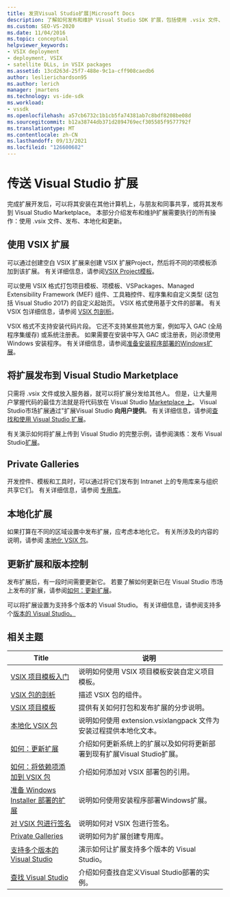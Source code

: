 ```yaml
---
title: 发货Visual Studio扩展|Microsoft Docs
description: 了解如何发布和维护 Visual Studio SDK 扩展，包括使用 .vsix 文件、发布、本地化和更新。
ms.custom: SEO-VS-2020
ms.date: 11/04/2016
ms.topic: conceptual
helpviewer_keywords:
- VSIX deployment
- deployment, VSIX
- satellite DLLs, in VSIX packages
ms.assetid: 13cd263d-25f7-488e-9c1a-cff908caedb6
author: leslierichardson95
ms.author: lerich
manager: jmartens
ms.technology: vs-ide-sdk
ms.workload:
- vssdk
ms.openlocfilehash: a57cb6732c1b1cb5fa74381ab7c8bdf8208be08d
ms.sourcegitcommit: b12a38744db371d2894769ecf305585f9577792f
ms.translationtype: MT
ms.contentlocale: zh-CN
ms.lasthandoff: 09/13/2021
ms.locfileid: "126600682"
---
```

# <a name="shipping-visual-studio-extensions"></a>传送 Visual Studio 扩展
完成扩展开发后，可以将其安装在其他计算机上，与朋友和同事共享，或将其发布到 Visual Studio Marketplace。 本部分介绍发布和维护扩展需要执行的所有操作：使用 .vsix 文件、发布、本地化和更新。

## <a name="working-with-vsix-extensions"></a>使用 VSIX 扩展
 可以通过创建空白 VSIX 扩展来创建 VSIX 扩展Project，然后将不同的项模板添加到该扩展。 有关详细信息，请参阅[VSIX Project模板](../extensibility/vsix-project-template.md)。

 可以使用 VSIX 格式打包项目模板、项模板、VSPackages、Managed Extensibility Framework (MEF) 组件、工具箱控件、程序集和自定义类型 (这包括 Visual Studio 2017) 的自定义起始页。 VSIX 格式使用基于文件的部署。 有关 VSIX 包详细信息，请参阅 [VSIX 包剖析](../extensibility/anatomy-of-a-vsix-package.md)。

 VSIX 格式不支持安装代码片段。 它还不支持某些其他方案，例如写入 GAC (全局程序集缓存) 或系统注册表。 如果需要在安装中写入 GAC 或注册表，则必须使用 Windows 安装程序。 有关详细信息，请参阅[准备安装程序部署的Windows扩展](../extensibility/preparing-extensions-for-windows-installer-deployment.md)。

## <a name="publishing-your-extension-to-the-visual-studio-marketplace"></a>将扩展发布到 Visual Studio Marketplace
 只需将 .vsix 文件或放入服务器，就可以将扩展分发给其他人。 但是，让大量用户掌握代码的最佳方法就是将代码放在 Visual Studio [Marketplace 上](https://marketplace.visualstudio.com/vs)。 Visual Studio市场扩展通过"扩展Visual Studio **向用户提供**。 有关详细信息，请参阅[查找和使用 Visual Studio 扩展](../ide/finding-and-using-visual-studio-extensions.md)。

 有关演示如何将扩展上传到 Visual Studio 的完整示例，请参阅演练：发布 Visual Studio[扩展](../extensibility/walkthrough-publishing-a-visual-studio-extension.md)。

## <a name="private-galleries"></a>Private Galleries
 开发控件、模板和工具时，可以通过将它们发布到 Intranet 上的专用库来与组织共享它们。 有关详细信息，请参阅 [专用库](../extensibility/private-galleries.md)。

## <a name="localizing-your-extension"></a>本地化扩展
 如果打算在不同的区域设置中发布扩展，应考虑本地化它。 有关所涉及的内容的说明，请参阅 [本地化 VSIX 包](../extensibility/localizing-vsix-packages.md)。

## <a name="updating-and-versioning-your-extension"></a>更新扩展和版本控制
 发布扩展后，有一段时间需要更新它。 若要了解如何更新已在 Visual Studio 市场上发布的扩展，请参阅[如何：更新扩展](../extensibility/how-to-update-a-visual-studio-extension.md)。

 可以将扩展设置为支持多个版本的 Visual Studio。 有关详细信息，请参阅支持多个[版本的 Visual Studio。](../extensibility/supporting-multiple-versions-of-visual-studio.md)

## <a name="related-topics"></a>相关主题

|Title|说明|
|-----------|-----------------|
|[VSIX 项目模板入门](../extensibility/getting-started-with-the-vsix-project-template.md)|说明如何使用 VSIX 项目模板安装自定义项目模板。|
|[VSIX 包的剖析](../extensibility/anatomy-of-a-vsix-package.md)|描述 VSIX 包的组件。|
|[VSIX 项目模板](../extensibility/vsix-project-template.md)|提供有关如何打包和发布扩展的分步说明。|
|[本地化 VSIX 包](../extensibility/localizing-vsix-packages.md)|说明如何使用 extension.vsixlangpack 文件为安装过程提供本地化文本。|
|[如何：更新扩展](../extensibility/how-to-update-a-visual-studio-extension.md)|介绍如何更新系统上的扩展以及如何将更新部署到现有扩展Visual Studio扩展。|
|[如何：将依赖项添加到 VSIX 包](../extensibility/how-to-add-a-dependency-to-a-vsix-package.md)|介绍如何添加对 VSIX 部署包的引用。|
|[准备 Windows Installer 部署的扩展](../extensibility/preparing-extensions-for-windows-installer-deployment.md)|说明如何使用安装程序部署Windows扩展。|
|[对 VSIX 包进行签名](../extensibility/signing-vsix-packages.md)|说明如何对 VSIX 包进行签名。|
|[Private Galleries](../extensibility/private-galleries.md)|说明如何为扩展创建专用库。|
|[支持多个版本的 Visual Studio](../extensibility/supporting-multiple-versions-of-visual-studio.md)|演示如何让扩展支持多个版本的 Visual Studio。|
|[查找 Visual Studio](locating-visual-studio.md)|介绍如何查找自定义Visual Studio部署的实例。|
